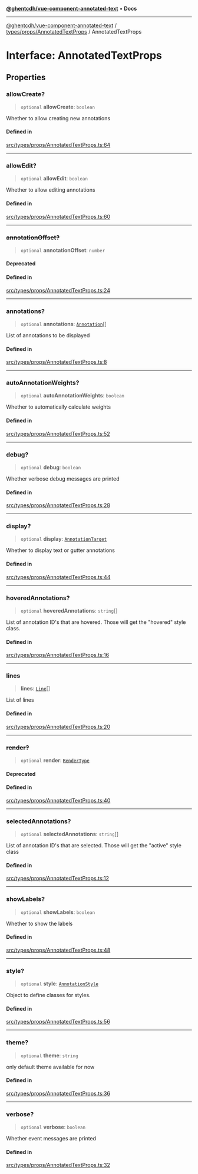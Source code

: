 [**@ghentcdh/vue-component-annotated-text**](../../../../README.md) • **Docs**

***

[@ghentcdh/vue-component-annotated-text](../../../../modules.md) / [types/props/AnnotatedTextProps](../README.md) / AnnotatedTextProps

# Interface: AnnotatedTextProps

## Properties

### allowCreate?

> `optional` **allowCreate**: `boolean`

Whether to allow creating new annotations

#### Defined in

[src/types/props/AnnotatedTextProps.ts:64](https://github.com/GhentCDH/vue_component_annotated_text/blob/bbd5dc841c855a8533eb4b63ec1d23dd4ebf9e1d/src/types/props/AnnotatedTextProps.ts#L64)

***

### allowEdit?

> `optional` **allowEdit**: `boolean`

Whether to allow editing annotations

#### Defined in

[src/types/props/AnnotatedTextProps.ts:60](https://github.com/GhentCDH/vue_component_annotated_text/blob/bbd5dc841c855a8533eb4b63ec1d23dd4ebf9e1d/src/types/props/AnnotatedTextProps.ts#L60)

***

### ~~annotationOffset?~~

> `optional` **annotationOffset**: `number`

#### Deprecated

#### Defined in

[src/types/props/AnnotatedTextProps.ts:24](https://github.com/GhentCDH/vue_component_annotated_text/blob/bbd5dc841c855a8533eb4b63ec1d23dd4ebf9e1d/src/types/props/AnnotatedTextProps.ts#L24)

***

### annotations?

> `optional` **annotations**: [`Annotation`](../../../Annotation/interfaces/Annotation.md)[]

List of annotations to be displayed

#### Defined in

[src/types/props/AnnotatedTextProps.ts:8](https://github.com/GhentCDH/vue_component_annotated_text/blob/bbd5dc841c855a8533eb4b63ec1d23dd4ebf9e1d/src/types/props/AnnotatedTextProps.ts#L8)

***

### autoAnnotationWeights?

> `optional` **autoAnnotationWeights**: `boolean`

Whether to automatically calculate weights

#### Defined in

[src/types/props/AnnotatedTextProps.ts:52](https://github.com/GhentCDH/vue_component_annotated_text/blob/bbd5dc841c855a8533eb4b63ec1d23dd4ebf9e1d/src/types/props/AnnotatedTextProps.ts#L52)

***

### debug?

> `optional` **debug**: `boolean`

Whether verbose debug messages are printed

#### Defined in

[src/types/props/AnnotatedTextProps.ts:28](https://github.com/GhentCDH/vue_component_annotated_text/blob/bbd5dc841c855a8533eb4b63ec1d23dd4ebf9e1d/src/types/props/AnnotatedTextProps.ts#L28)

***

### display?

> `optional` **display**: [`AnnotationTarget`](../../../Annotation/type-aliases/AnnotationTarget.md)

Whether to display text or gutter annotations

#### Defined in

[src/types/props/AnnotatedTextProps.ts:44](https://github.com/GhentCDH/vue_component_annotated_text/blob/bbd5dc841c855a8533eb4b63ec1d23dd4ebf9e1d/src/types/props/AnnotatedTextProps.ts#L44)

***

### hoveredAnnotations?

> `optional` **hoveredAnnotations**: `string`[]

List of annotation ID's that are hovered. Those will get the "hovered" style class.

#### Defined in

[src/types/props/AnnotatedTextProps.ts:16](https://github.com/GhentCDH/vue_component_annotated_text/blob/bbd5dc841c855a8533eb4b63ec1d23dd4ebf9e1d/src/types/props/AnnotatedTextProps.ts#L16)

***

### lines

> **lines**: [`Line`](../../../AnnotatedText/interfaces/Line.md)[]

List of lines

#### Defined in

[src/types/props/AnnotatedTextProps.ts:20](https://github.com/GhentCDH/vue_component_annotated_text/blob/bbd5dc841c855a8533eb4b63ec1d23dd4ebf9e1d/src/types/props/AnnotatedTextProps.ts#L20)

***

### ~~render?~~

> `optional` **render**: [`RenderType`](../../../AnnotatedText/type-aliases/RenderType.md)

#### Deprecated

#### Defined in

[src/types/props/AnnotatedTextProps.ts:40](https://github.com/GhentCDH/vue_component_annotated_text/blob/bbd5dc841c855a8533eb4b63ec1d23dd4ebf9e1d/src/types/props/AnnotatedTextProps.ts#L40)

***

### selectedAnnotations?

> `optional` **selectedAnnotations**: `string`[]

List of annotation ID's that are selected. Those will get the "active" style class

#### Defined in

[src/types/props/AnnotatedTextProps.ts:12](https://github.com/GhentCDH/vue_component_annotated_text/blob/bbd5dc841c855a8533eb4b63ec1d23dd4ebf9e1d/src/types/props/AnnotatedTextProps.ts#L12)

***

### showLabels?

> `optional` **showLabels**: `boolean`

Whether to show the labels

#### Defined in

[src/types/props/AnnotatedTextProps.ts:48](https://github.com/GhentCDH/vue_component_annotated_text/blob/bbd5dc841c855a8533eb4b63ec1d23dd4ebf9e1d/src/types/props/AnnotatedTextProps.ts#L48)

***

### style?

> `optional` **style**: [`AnnotationStyle`](../../../AnnotatedText/interfaces/AnnotationStyle.md)

Object to define classes for styles.

#### Defined in

[src/types/props/AnnotatedTextProps.ts:56](https://github.com/GhentCDH/vue_component_annotated_text/blob/bbd5dc841c855a8533eb4b63ec1d23dd4ebf9e1d/src/types/props/AnnotatedTextProps.ts#L56)

***

### theme?

> `optional` **theme**: `string`

only default theme available for now

#### Defined in

[src/types/props/AnnotatedTextProps.ts:36](https://github.com/GhentCDH/vue_component_annotated_text/blob/bbd5dc841c855a8533eb4b63ec1d23dd4ebf9e1d/src/types/props/AnnotatedTextProps.ts#L36)

***

### verbose?

> `optional` **verbose**: `boolean`

Whether event messages are printed

#### Defined in

[src/types/props/AnnotatedTextProps.ts:32](https://github.com/GhentCDH/vue_component_annotated_text/blob/bbd5dc841c855a8533eb4b63ec1d23dd4ebf9e1d/src/types/props/AnnotatedTextProps.ts#L32)
